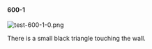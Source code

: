 #### 600-1
![test-600-1-0.png](https://github.com/lil-lab/nlvr/raw/master/nlvr/test/images/6/test-600-1-0.png "test-600-1-0.png")

There is a small black triangle touching the wall.